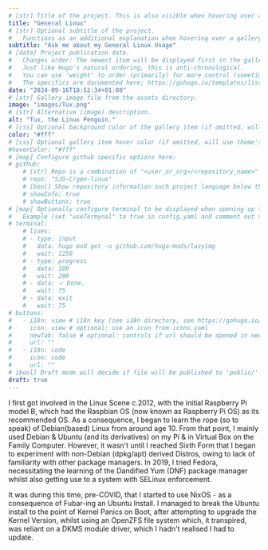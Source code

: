 ```yaml
---
# [str] Title of the project. This is also visible when hovering over a gallery item.
title: "General Linux"
# [str] Optional subtitle of the project. 
#   Functions as an additional explanation when hovering over a gallery item (comment out the following line).
subtitle: "Ask me about my General Linux Usage"
# [date] Project publication date.
#   Changes order: The newest item will be displayed first in the gallery. 
#   Just like Hugo's natural ordering, this is anti-chronological.
#   You can use 'weight' to order (primarily) for more control (sometimes it makes sense to put old items before new ones).
#   The specifics are documented here: https://gohugo.io/templates/lists/#order-content
date: "2024-09-16T18:52:34+01:00"
# [str] Gallery image file from the assets directory. 
image: "images/Tux.png"
# [str] Alternative (image) description.
alt: "Tux, the Linux Penguin."
# [css] Optional background color of the gallery item (if omitted, will use theme's fallback).
color: "#fff"
# [css] Optional gallery item hover color (if omitted, will use theme's fallback).
#hoverColor: "#fff"
# [map] Configure github specific options here:
# github: 
    # [str] Repo is a combination of "<user_or_org>/<repository_name>"
    # repo: "SJO-C/gen-linux"
    # [bool] Show repository information such project language below the buttons.
    # showInfo: true
    # showButtons: true
# [map] Optionally configure terminal to be displayed when opening up the gallery item:
#   Example (set "useTermynal" to true in config.yaml and comment out to test it):
# terminal:
    # lines:
    # - type: input
    #   data: hugo mod get -u github.com/hugo-mods/lazyimg 
    #   wait: 1250
    # - type: progress
    #   data: 100
    #   wait: 200
    # - data: ✓ Done.
    #   wait: 75
    # - data: exit
    #   wait: 75
# buttons:
#   - i18n: view # i18n key (see i18n directory, see https://gohugo.io/functions/i18n/)
#     icon: view # optional: use an icon from icons.yaml
#     newTab: false # optional: controls if url should be opened in new tab
#     url: ""
#   - i18n: code 
#     icon: code
#     url: ""
# [bool] Draft mode will decide if file will be published to 'public/' directory.
draft: true
---
```

I first got involved in the Linux Scene c.2012, with the initial Raspberry Pi model B, which had the Raspbian OS (now known as Raspberry Pi OS) as its recommended OS.  As a consequence, I began to learn the rope (so to speak) of Debian(based) Linux from around age 10.  From that point, I mainly used Debian & Ubuntu (and its derivatives) on my Pi & in Virtual Box on the Family Computer.  However, it wasn't until I reached Sixth Form that I began to experiment with non-Debian (dpkg/apt) derived Distros, owing to lack of familiarity with other package managers. In 2019, I tried Fedora, necessitating the learning of the Dandified Yum (DNF) package manager whilst also getting use to a system with SELinux enforcement. 

It was during this time, pre-COVID, that I started to use NixOS - as a consequence of Fubar-ing an Ubuntu Install.  I managed to break the Ubuntu install to the point of Kernel Panics on Boot, after attempting to upgrade the Kernel Version, whilst using an OpenZFS file system which, it transpired, was reliant on a DKMS module driver, which I hadn't realised I had to update.  